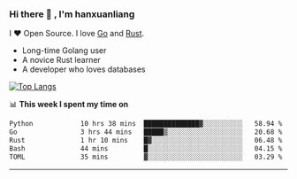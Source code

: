 ### Hi there 👋 , I'm hanxuanliang

<!--
**hanxuanliang/hanxuanliang** is a ✨ _special_ ✨ repository because its `README.md` (this file) appears on your GitHub profile.

Here are some ideas to get you started:

- 🔭 I’m currently working on ...
- 🌱 I’m currently learning ...
- 👯 I’m looking to collaborate on ...
- 🤔 I’m looking for help with ...
- 💬 Ask me about ...
- 📫 How to reach me: ...
- 😄 Pronouns: ...
- ⚡ Fun fact: ...
-->
I ❤ Open Source. I love [Go](https://golang.org) and [Rust](https://www.rust-lang.org/zh-CN/).

* Long-time Golang user
* A novice Rust learner
* A developer who loves databases

[![Top Langs](https://github-readme-stats.vercel.app/api?username=hanxuanliang&show_icons=true&count_private=true&line_height=40)](https://github.com/anuraghazra/github-readme-stats)

📊 **This week I spent my time on**
<!--START_SECTION:waka-->

```txt
Python            10 hrs 38 mins  ██████████████▓░░░░░░░░░░   58.94 %
Go                3 hrs 44 mins   █████▒░░░░░░░░░░░░░░░░░░░   20.68 %
Rust              1 hr 10 mins    █▓░░░░░░░░░░░░░░░░░░░░░░░   06.48 %
Bash              44 mins         █░░░░░░░░░░░░░░░░░░░░░░░░   04.15 %
TOML              35 mins         ▓░░░░░░░░░░░░░░░░░░░░░░░░   03.29 %
```

<!--END_SECTION:waka-->

***
